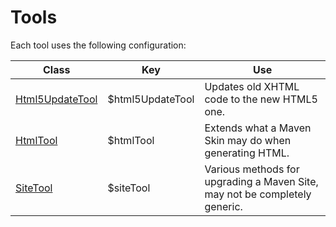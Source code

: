 # Tools

Each tool uses the following configuration:

|Class|Key|Use|
|---|---|---|
|[Html5UpdateTool][html5-update-javadoc]|$html5UpdateTool|Updates old XHTML code to the new HTML5 one.|
|[HtmlTool][html-utils-javadoc]|$htmlTool|Extends what a Maven Skin may do when generating HTML.|
|[SiteTool][site-utils-javadoc]|$siteTool|Various methods for upgrading a Maven Site, may not be completely generic.|

[html5-update-javadoc]: ./apidocs/com/wandrell/velocity/tool/Html5UpdateTool.html
[html-utils-javadoc]: ./apidocs/com/wandrell/velocity/tool/HtmlTool.html
[site-utils-javadoc]: ./apidocs/com/wandrell/velocity/tool/SiteTool.html

[docs-skin]: https://github.com/Bernardo-MG/docs-maven-skin